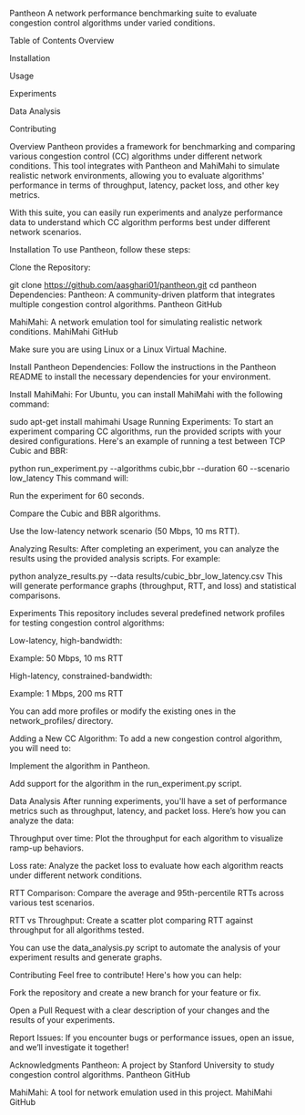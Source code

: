Pantheon
A network performance benchmarking suite to evaluate congestion control algorithms under varied conditions.

Table of Contents
Overview

Installation

Usage

Experiments

Data Analysis

Contributing

Overview
Pantheon provides a framework for benchmarking and comparing various congestion control (CC) algorithms under different network conditions. This tool integrates with Pantheon and MahiMahi to simulate realistic network environments, allowing you to evaluate algorithms' performance in terms of throughput, latency, packet loss, and other key metrics.

With this suite, you can easily run experiments and analyze performance data to understand which CC algorithm performs best under different network scenarios.

Installation
To use Pantheon, follow these steps:

Clone the Repository:

git clone https://github.com/aasghari01/pantheon.git
cd pantheon
Dependencies:
Pantheon: A community-driven platform that integrates multiple congestion control algorithms. Pantheon GitHub

MahiMahi: A network emulation tool for simulating realistic network conditions. MahiMahi GitHub

Make sure you are using Linux or a Linux Virtual Machine.

Install Pantheon Dependencies:
Follow the instructions in the Pantheon README to install the necessary dependencies for your environment.

Install MahiMahi:
For Ubuntu, you can install MahiMahi with the following command:

sudo apt-get install mahimahi
Usage
Running Experiments:
To start an experiment comparing CC algorithms, run the provided scripts with your desired configurations. Here's an example of running a test between TCP Cubic and BBR:

python run_experiment.py --algorithms cubic,bbr --duration 60 --scenario low_latency
This command will:

Run the experiment for 60 seconds.

Compare the Cubic and BBR algorithms.

Use the low-latency network scenario (50 Mbps, 10 ms RTT).

Analyzing Results:
After completing an experiment, you can analyze the results using the provided analysis scripts. For example:

python analyze_results.py --data results/cubic_bbr_low_latency.csv
This will generate performance graphs (throughput, RTT, and loss) and statistical comparisons.

Experiments
This repository includes several predefined network profiles for testing congestion control algorithms:

Low-latency, high-bandwidth:

Example: 50 Mbps, 10 ms RTT

High-latency, constrained-bandwidth:

Example: 1 Mbps, 200 ms RTT

You can add more profiles or modify the existing ones in the network_profiles/ directory.

Adding a New CC Algorithm:
To add a new congestion control algorithm, you will need to:

Implement the algorithm in Pantheon.

Add support for the algorithm in the run_experiment.py script.

Data Analysis
After running experiments, you'll have a set of performance metrics such as throughput, latency, and packet loss. Here’s how you can analyze the data:

Throughput over time:
Plot the throughput for each algorithm to visualize ramp-up behaviors.

Loss rate:
Analyze the packet loss to evaluate how each algorithm reacts under different network conditions.

RTT Comparison:
Compare the average and 95th-percentile RTTs across various test scenarios.

RTT vs Throughput:
Create a scatter plot comparing RTT against throughput for all algorithms tested.

You can use the data_analysis.py script to automate the analysis of your experiment results and generate graphs.

Contributing
Feel free to contribute! Here's how you can help:

Fork the repository and create a new branch for your feature or fix.

Open a Pull Request with a clear description of your changes and the results of your experiments.

Report Issues: If you encounter bugs or performance issues, open an issue, and we’ll investigate it together!

Acknowledgments
Pantheon: A project by Stanford University to study congestion control algorithms. Pantheon GitHub

MahiMahi: A tool for network emulation used in this project. MahiMahi GitHub
